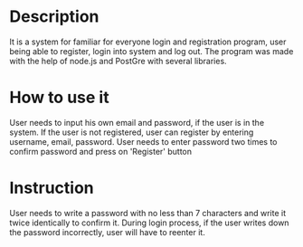 # Description
It is a system for familiar for everyone login and registration program, user being able to register, login into system and log out. The program was made with the help of node.js and PostGre with several libraries.

# How to use it
User needs to input his own email and password, if the user is in the system. If the user is not registered, user can register by entering username, email, password. User needs to enter password two times to confirm password and press on 'Register' button

# Instruction
User needs to write a password with no less than 7 characters and write it twice identically to confirm it. During login process, if the user writes down the password incorrectly, user will have to reenter it.
